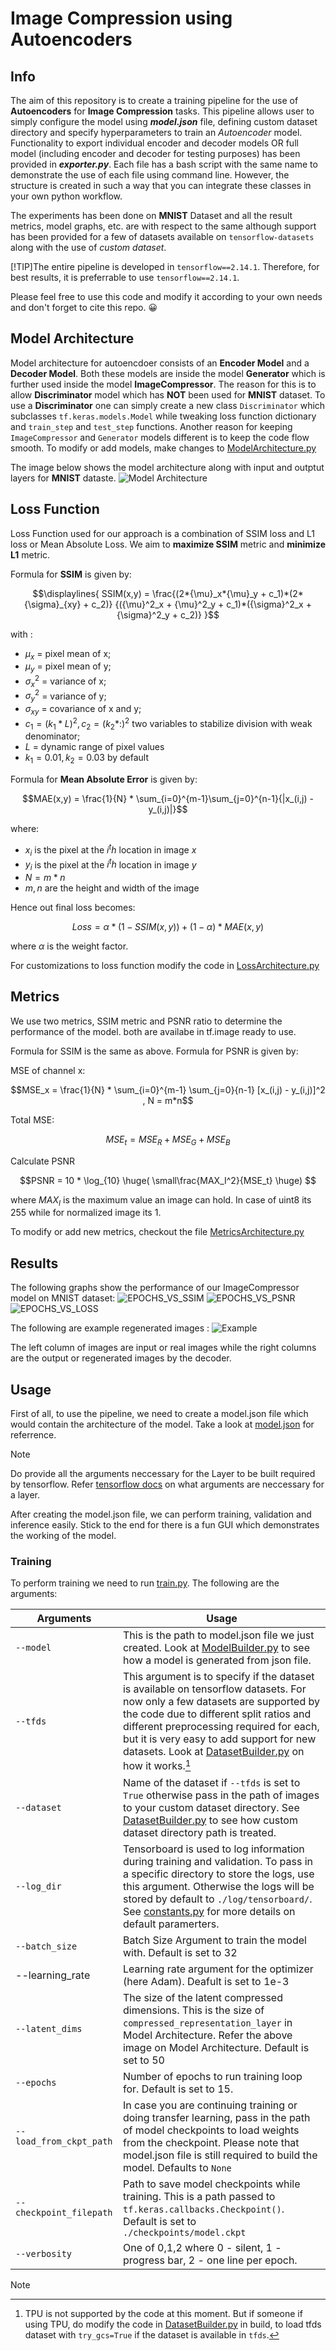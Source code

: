 # Image Compression using Autoencoders

## Info

The aim of this repository is to create a training pipeline for the use of **Autoencoders** for **Image Compression** tasks. This pipeline allows user to simply configure the model using ***model.json*** file, defining custom dataset directory and specify hyperparameters to train an *Autoencoder* model. Functionality to export individual encoder and decoder models OR full model (including encoder and decoder for testing purposes) has been provided in ***exporter.py***. Each file has a bash script with the same name to demonstrate the use of each file using command line. However, the structure is created in such a way that you can integrate these classes in your own python workflow. 

The experiments has been done on **MNIST** Dataset and all the result metrics, model graphs, etc. are with respect to the same although support has been provided for a few of datasets available on `tensorflow-datasets` along with the use of *custom dataset*. 

[!TIP]The entire pipeline is developed in `tensorflow==2.14.1`. Therefore, for best results, it is preferrable to use `tensorflow==2.14.1`.

Please feel free to use this code and modify it according to your own needs and don't forget to cite this repo. :grinning:

## Model Architecture

Model architecture for autoencdoer consists of an **Encoder Model** and a **Decoder Model**. Both these models are inside the model **Generator** which is further used inside the model **ImageCompressor**. The reason for this is to allow **Discriminator** model which has **NOT** been used for **MNIST** dataset. To use a **Discriminator** one can simply create a new class `Discriminator` which subclasses `tf.keras.models.Model` while tweaking loss function dictionary and `train_step` and `test_step` functions. Another reason for keeping `ImageCompressor` and `Generator` models different is to keep the code flow smooth. To modify or add models, make changes to [ModelArchitecture.py](/architectures/ModelArchitecture.py)

The image below shows the model architecture along with input and outptut layers for **MNIST** dataste.
![Model Architecture](/imgs_github/model_arch.png)

## Loss Function

Loss Function used for our approach is a combination of SSIM loss and L1 loss or Mean Absolute Loss. We aim to **maximize SSIM** metric and **minimize L1** metric. 

Formula for **SSIM** is given by:

```math
\displaylines{
 SSIM(x,y) = \frac{(2*{\mu}_x*{\mu}_y + c_1)*(2*{\sigma}_{xy} + c_2)} {({\mu}^2_x + {\mu}^2_y + c_1)*({\sigma}^2_x + {\sigma}^2_y + c_2)} 
}
```
with :
 - $\mu_x$ = pixel mean of x;
 - $\mu_y$ = pixel mean of y;
 - $\sigma_x^2$ = variance of x;
 - $\sigma_y^2$ = variance of y;
 - $\sigma_{xy}$ = covariance of x and y;
 - $c_1 = (k_1*L)^2, c_2 = (k_2*:)^2$ two variables to stabilize division with weak denominator;
 - $L$ = dynamic range of pixel values
 - $k_1 = 0.01, k_2=0.03$ by default 

Formula for **Mean Absolute Error** is given by:
```math
MAE(x,y) = \frac{1}{N} * \sum_{i=0}^{m-1}\sum_{j=0}^{n-1}{|x_(i,j) - y_(i,j)|}
```
where:
 - $x_i$ is the pixel at the $i^th$ location in image $x$
 - $y_i$ is the pixel at the $i^th$ location in image $y$
 - $N = m*n$
 - $m,n$ are the height and width of the image

Hence out final loss becomes:
```math
Loss = \alpha * (1-SSIM(x,y)) + (1 - \alpha) * MAE(x,y)
```
where $\alpha$ is the weight factor.

For customizations to loss function modify the code in [LossArchitecture.py](/architectures/LossArchitecture.py)

## Metrics
We use two metrics, SSIM metric and PSNR ratio to determine the performance of the model. both are availabe in tf.image ready to use. 

Formula for SSIM is the same as above.
Formula for PSNR is given by:

MSE of channel x: 
```math
MSE_x = \frac{1}{N} * \sum_{i=0}^{m-1} \sum_{j=0}{n-1} [x_(i,j) - y_(i,j)]^2 , N = m*n
```

Total MSE:
```math
MSE_t = MSE_R + MSE_G + MSE_B
```

Calculate PSNR

```math
PSNR = 10 * \log_{10} \huge( \small\frac{MAX_I^2}{MSE_t} \huge) 
```
where $MAX_I$ is the maximum value an image can hold. In case of uint8 its 255 while for normalized image its 1. 

To modify or add new metrics, checkout the file [MetricsArchitecture.py](/architectures/MetricsArchitecture.py)

## Results

The following graphs show the performance of our ImageCompressor model on MNIST dataset:
![EPOCHS_VS_SSIM](/imgs_github/eopchs_vs_ssim.png) ![EPOCHS_VS_PSNR](/imgs_github/eopchs_vs_psnr.png) ![EPOCHS_VS_LOSS](/imgs_github/epochs_vs_loss.png)

The following are example regenerated images :
![Example](/imgs_github/regen_images.png)

The left column of images are input or real images while the right columns are the output or regenerated images by the decoder.

## Usage

First of all, to use the pipeline, we need to create a model.json file which would contain the architecture of the model. Take a look at [model.json](/models/model.json) for referrence.

> [!NOTE] 
> Do provide all the arguments neccessary for the Layer to be built required by tensorflow. Refer [tensorflow docs](https://www.tensorflow.org/api_docs/python/tf/keras/layers) on what arguments are neccessary for a layer.

After creating the model.json file, we can perform training, validation and inference easily. Stick to the end for there is a fun GUI which demonstrates the working of the model.

### Training

To perform training we need to run [train.py](/train.py). The following are the arguments:

| Arguments | Usage |
| --- | --- |
|`--model` | This is the path to model.json file we just created. Look at [ModelBuilder.py](/builders/ModelBuilder.py) to see how a model is generated from json file. |
| `--tfds` | This argument is to specify if the dataset is available on tensorflow datasets. For now only a few datasets are supported by the code due to different split ratios and different preprocessing required for each, but it is very easy to add support for new datasets. Look at [DatasetBuilder.py](/builders/DatasetBuilder.py) on how it works.[^TPU_USAGE] |
| `--dataset` | Name of the dataset if `--tfds` is set to `True` otherwise pass in the path of images to your custom dataset directory. See [DatasetBuilder.py](/builders/DatasetBuilder.py) to see how custom dataset directory path is treated. |
| `--log_dir` | Tensorboard is used to log information during training and validation. To pass in a specific directory to store the logs, use this argument. Otherwise the logs will be stored by default to `./log/tensorboard/`. See [constants.py](/constants/constants.py) for more details on default paramerters. |
| `--batch_size` | Batch Size Argument to train the model with. Default is set to 32 |
| --learning_rate | Learning rate argument for the optimizer (here Adam). Deafult is set to 1e-3 |
| `--latent_dims` | The size of the latent compressed dimensions. This is the size of `compressed_representation_layer` in Model Architecture. Refer the above image on Model Architecture. Default is set to 50 |
| `--epochs` | Number of epochs to run training loop for. Default is set to 15. |
| `--load_from_ckpt_path` | In case you are continuing training or doing transfer learning, pass in the path of model checkpoints to load weights from the checkpoint. Please note that model.json file is still required to build the model. Defaults to `None` |
| `--checkpoint_filepath` | Path to save model checkpoints while training. This is a path passed to `tf.keras.callbacks.Checkpoint()`. Default is set to `./checkpoints/model.ckpt` |
| `--verbosity` | One of 0,1,2 where 0 - silent, 1 - progress bar, 2 - one line per epoch. |













> [!NOTE]
> [^TPU_USAGE]: TPU is not supported by the code at this moment. But if someone if using TPU, do modify the code in [DatasetBuilder.py](/builders/DatasetBuilder.py) in build, to load tfds dataset with `try_gcs=True` if the dataset is available in `tfds`.
